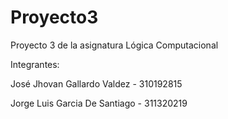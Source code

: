 # Proyecto3
Proyecto 3 de la asignatura Lógica Computacional 


Integrantes:

José Jhovan Gallardo Valdez - 310192815

Jorge Luis Garcia De Santiago - 311320219
